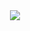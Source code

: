 <div align="center"> 
<!-- 	<a href="https://www.linkedin.com/in/[id]/"><img src="https://img.shields.io/badge/-Soroush%20Shemshadi-0072b1?style=flat&logo=Linkedin&logoColor=white&link=https://www.linkedin.com/in/[id]/" /></a> -->
<!--	<a href="https://www.twitter.com/[id]/"><img src="https://img.shields.io/badge/-shuoros-1d8296?style=flat&logo=twitter&logoColor=white&link=https://www.twitter.com/[id]/" /></a> -->
<!-- 	<a href="https://stackoverflow.com/story/[id]"><img src="https://img.shields.io/badge/-Soroush%20Shemshadi-f48024?style=flat&logo=Stackoverflow&logoColor=white&link=https://stackoverflow.com/story/[id]" /></a>-->
	<a href="https://discord.com/users/Rewindo#1958"><img src="&logo=discord&logoColor=white&link=https://discord.com/users/shuoros#5896" /></a>
<!-- 	<a href="https://steamcommunity.com/profiles/76561199035818916/"><img src="https://img.shields.io/badge/-Shuoros-2A475E?style=flat&logo=Steam&logoColor=white&link=https://steamcommunity.com/profiles/76561199035818916/)](https://steamcommunity.com/profiles/76561199035818916/" /></a> -->
<!-- 	<a href="https://open.spotify.com/user/8eok1ds4tefumj3m7l88ie6t4?si=eSKACvnOS6m37KBypnfn9w&utm_source=copy-link&dl_branch=1"><img src="https://img.shields.io/badge/-What%20I%20Listen-1ED760?style=flat&logo=Spotify&logoColor=white&link=https://open.spotify.com/user/8eok1ds4tefumj3m7l88ie6t4?si=eSKACvnOS6m37KBypnfn9w&utm_source=copy-link&dl_branch=1)](https://open.spotify.com/user/8eok1ds4tefumj3m7l88ie6t4?si=eSKACvnOS6m37KBypnfn9w&utm_source=copy-link&dl_branch=1" /></a> -->
</div>
